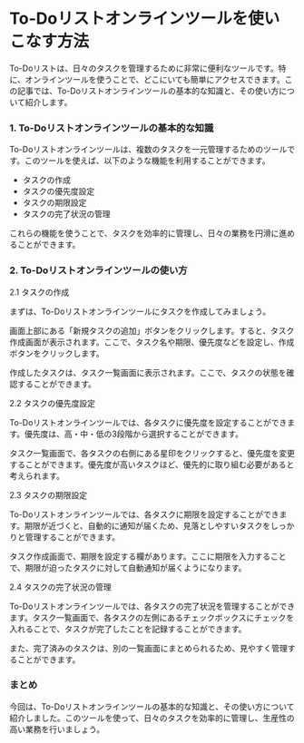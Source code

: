 To-Doリストオンラインツールを使いこなす方法
========================

To-Doリストは、日々のタスクを管理するために非常に便利なツールです。特に、オンラインツールを使うことで、どこにいても簡単にアクセスできます。この記事では、To-Doリストオンラインツールの基本的な知識と、その使い方について紹介します。

### 1. To-Doリストオンラインツールの基本的な知識

To-Doリストオンラインツールは、複数のタスクを一元管理するためのツールです。このツールを使えば、以下のような機能を利用することができます。

- タスクの作成
- タスクの優先度設定
- タスクの期限設定
- タスクの完了状況の管理

これらの機能を使うことで、タスクを効率的に管理し、日々の業務を円滑に進めることができます。

### 2. To-Doリストオンラインツールの使い方

2.1 タスクの作成

まずは、To-Doリストオンラインツールにタスクを作成してみましょう。

画面上部にある「新規タスクの追加」ボタンをクリックします。すると、タスク作成画面が表示されます。ここで、タスク名や期限、優先度などを設定し、作成ボタンをクリックします。

作成したタスクは、タスク一覧画面に表示されます。ここで、タスクの状態を確認することができます。

2.2 タスクの優先度設定

To-Doリストオンラインツールでは、各タスクに優先度を設定することができます。優先度は、高・中・低の3段階から選択することができます。

タスク一覧画面で、各タスクの右側にある星印をクリックすると、優先度を変更することができます。優先度が高いタスクほど、優先的に取り組む必要があると考えられます。

2.3 タスクの期限設定

To-Doリストオンラインツールでは、各タスクに期限を設定することができます。期限が近づくと、自動的に通知が届くため、見落としやすいタスクをしっかりと管理することができます。

タスク作成画面で、期限を設定する欄があります。ここに期限を入力することで、期限が迫ったタスクに対して自動通知が届くようになります。

2.4 タスクの完了状況の管理

To-Doリストオンラインツールでは、各タスクの完了状況を管理することができます。タスク一覧画面で、各タスクの左側にあるチェックボックスにチェックを入れることで、タスクが完了したことを記録することができます。

また、完了済みのタスクは、別の一覧画面にまとめられるため、見やすく管理することができます。

### まとめ

今回は、To-Doリストオンラインツールの基本的な知識と、その使い方について紹介しました。このツールを使って、日々のタスクを効率的に管理し、生産性の高い業務を行いましょう。